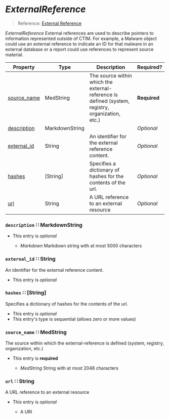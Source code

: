 <a id="map5"></a>
# *ExternalReference*

> Reference: [External Reference](https://docs.google.com/document/d/1dIrh1Lp3KAjEMm8o2VzAmuV0Peu-jt9aAh1IHrjAroM/pub#h.72bcfr3t79jx)

*ExternalReference* External references are used to describe pointers to information represented outside of CTIM. For example, a Malware object could use an external reference to indicate an ID for that malware in an external database or a report could use references to represent source material.

| Property | Type | Description | Required? |
| -------- | ---- | ----------- | --------- |
|[source_name](#source_name-medstring)|MedString|The source within which the external-reference is defined (system, registry, organization, etc.)|**Required**|
|[description](#description-markdownstring)|MarkdownString| |_Optional_|
|[external_id](#external_id-string)|String|An identifier for the external reference content.|_Optional_|
|[hashes](#hashes-string)|[String]|Specifies a dictionary of hashes for the contents of the url.|_Optional_|
|[url](#url-string)|String|A URL reference to an external resource|_Optional_|


<a id="description-markdownstring"></a>
### `description` ∷ MarkdownString

* This entry is _optional_


  * *Markdown* Markdown string with at most 5000 characters

<a id="external_id-string"></a>
### `external_id` ∷ String

An identifier for the external reference content.

* This entry is _optional_



<a id="hashes-string"></a>
### `hashes` ∷ [String]

Specifies a dictionary of hashes for the contents of the url.

* This entry is _optional_
* This entry's type is sequential (allows zero or more values)



<a id="source_name-medstring"></a>
### `source_name` ∷ MedString

The source within which the external-reference is defined (system, registry, organization, etc.)

* This entry is **required**


  * *MedString* String with at most 2048 characters

<a id="url-string"></a>
### `url` ∷ String

A URL reference to an external resource

* This entry is _optional_


  * A URI
